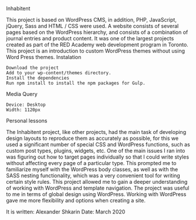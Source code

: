 Inhabitent 

This project is based on WordPress CMS, in addition, PHP, JavaScript, jQuery, Sass and HTML / CSS were used. 
A website consists of several pages based on the WordPress hierarchy, and consists of a combination of journal 
entries and product content. It was one of the largest projects created as part of the RED Academy web development 
program in Toronto. This project is an introduction to custom WordPress themes without using Word Press themes.
Instalation

    Download the project
    Add to your wp-content/themes directory.
    Install the dependencies
    Run npm install to install the npm packages for Gulp.


Media Query

    Device: Desktop
    Width: 1120px

Personal lessons

The Inhabitent project, like other projects, had the main task of developing design layouts to reproduce them as accurately as possible, for this we used a significant number of special CSS and WordPress functions, such as custom post types, plugins, widgets, etc.
One of the main issues I ran into was figuring out how to target pages individually so that I could write styles without affecting every page of a particular type. This prompted me to familiarize myself with the WordPress body classes, as well as with the SASS nesting functionality, which was a very convenient tool for writing certain style rules.
This project allowed me to gain a deeper understanding of working with WordPress and template navigation. The project was useful to me in terms of global design using WordPress. Working with WordPress gave me more flexibility and options when creating a site.

It is written:
Alexander Shkarin
Date:
March 2020
